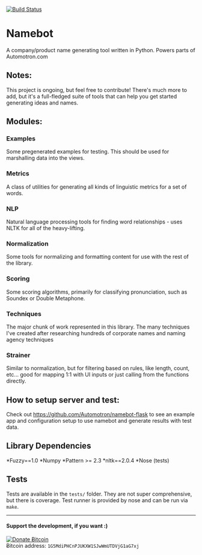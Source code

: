 [![Build Status](https://travis-ci.org/Automotron/namebot.svg?branch=master)](https://travis-ci.org/Automotron/namebot)


# Namebot
A company/product name generating tool written in Python. Powers parts of Automotron.com

## Notes:
This project is ongoing, but feel free to contribute! There's much more to add, but it's a full-fledged suite of tools that can help you get started generating ideas and names.

## Modules:
### Examples
Some pregenerated examples for testing. This should be used for marshalling data into the views.

### Metrics
A class of utilities for generating all kinds of linguistic metrics for a set of words.

### NLP
Natural language processing tools for finding word relationships - uses NLTK for all of the heavy-lifting.

### Normalization
Some tools for normalizing and formatting content for use with the rest of the library.

### Scoring
Some scoring algorithms, primarily for classifying pronunciation, such as Soundex or Double Metaphone.

### Techniques
The major chunk of work represented in this library. The many techniques I've created after researching hundreds of corporate names and naming agency techniques

### Strainer
Similar to normalization, but for filtering based on rules, like length, count, etc... good for mapping 1:1 with UI inputs or just calling from the functions directly.


## How to setup server and test:

Check out https://github.com/Automotron/namebot-flask to see an example app
and configuration setup to use namebot and generate results with test data.

## Library Dependencies
*Fuzzy==1.0
*Numpy
*Pattern >= 2.3
*nltk==2.0.4
*Nose (tests)

## Tests

Tests are available in the `tests/` folder. They are not super comprehensive, but there is coverage. Test runner is provided by nose and can be run via `make`.

----

#### Support the development, if you want :)
<div class="donate-button">
    <a class="donate-button-link" href="#">
        <img src="http://ef3ae845b6eed6ec4024-8a0a46e5f1a5cc9854958bc3503f0f88.r40.cf1.rackcdn.com/donate_64.png" alt="Donate Ƀitcoin" />
    </a>
    <div class="bitcoin-address">Ƀitcoin address: <code>1G5MdiPHCnPJUKXW1SJwWmUTDVjG1aG7xj</code></div>
</div>
